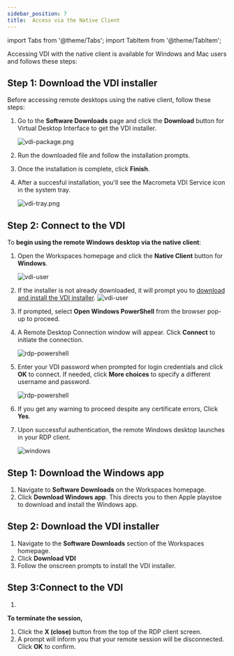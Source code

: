 ```yaml
---
sidebar_position: 7
title:  Access via the Native Client
---
```


import Tabs from '@theme/Tabs';
import TabItem from '@theme/TabItem';

Accessing VDI with the native client is available for Windows and Mac users and follows these steps:

<Tabs groupId="access-vdi">
<TabItem value="access windows" label="Access on Windows">


## **Step 1: Download the VDI installer**

Before accessing remote desktops using the native client, follow these steps:

1. Go to the **Software Downloads** page and click the **Download** button  for Virtual Desktop Interface to get the VDI installer.

    ![vdi-package.png](/img/runbook-images/onboarding.png)
  
2. Run the downloaded file and follow the installation prompts.

3. Once the installation is complete, click **Finish**.
4. After a succesful installation, you'll see the Macrometa VDI Service icon in the system tray.

    ![vdi-tray.png](/img/runbook-images/vdi-tray.png)


## **Step 2: Connect to the VDI**

To **begin using the remote Windows desktop via the native client**:

1. Open the Workspaces homepage and click the **Native Client** button for **Windows**.

    ![vdi-user](/img/runbook-images/vdi-windows.png)

2. If the installer is not already downloaded, it will prompt you to [download and install the VDI installer](#download-the-vdi-installer).
    ![vdi-user](/img/runbook-images/nativeclient-check.png)

3. If prompted, select **Open Windows PowerShell** from the browser pop-up to proceed.

4. A Remote Desktop Connection window will appear. Click **Connect** to initiate the connection.

    ![rdp-powershell](/img/runbook-images/vdi-rdp.png)

5. Enter your VDI password when prompted for login credentials and click **OK** to connect. If needed, click **More choices** to specify a different username and password.

    ![rdp-powershell](/img/runbook-images/vdi-password.jpg)

6. If you get any warning to proceed despite any certificate errors, Click **Yes**.
7. Upon successful authentication, the remote Windows desktop launches in your RDP client.

    ![windows](/img/runbook-images/windows-vdi.png)


</TabItem>

<TabItem value="access mac" label="Access on Mac">

## **Step 1: Download the Windows app**

1. Navigate to **Software Downloads** on the Workspaces homepage.
1. Click **Download Windows app**. This directs you to then Apple playstoe to download and install the Windows app. 

## **Step 2: Download the VDI installer**

1. Navigate to the **Software Downloads** section of the Workspaces homepage.
1. Click **Download VDI** 
1. Follow the onscreen prompts to install the VDI installer.

## **Step 3:Connect to the VDI**

1. 

</TabItem>
</Tabs>

**To terminate the session,**

1. Click the **X (close)** button from the top of the RDP client screen.
2. A prompt will inform you that your remote session will be disconnected. Click **OK** to confirm.